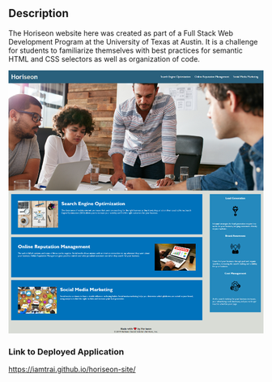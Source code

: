 # <Horiseon-Site>

## Description

The Horiseon website here was created as part of a Full Stack Web Development Program at the University of Texas at Austin. It is a challenge for students to familiarize themselves with best practices for semantic HTML and CSS selectors as well as organization of code.

![screenshot of Horiseon site](assets/images/site-screenshot.png)

### Link to Deployed Application

https://iamtrai.github.io/horiseon-site/